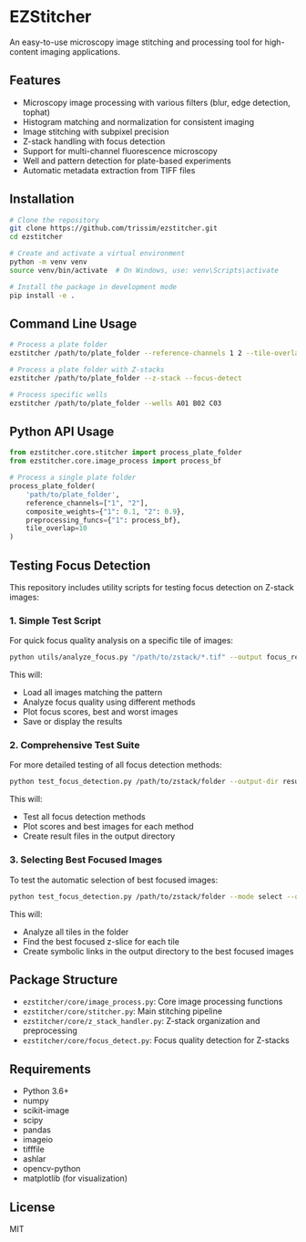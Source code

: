 # EZStitcher

An easy-to-use microscopy image stitching and processing tool for high-content imaging applications.

## Features

- Microscopy image processing with various filters (blur, edge detection, tophat)
- Histogram matching and normalization for consistent imaging
- Image stitching with subpixel precision 
- Z-stack handling with focus detection
- Support for multi-channel fluorescence microscopy
- Well and pattern detection for plate-based experiments
- Automatic metadata extraction from TIFF files

## Installation

```bash
# Clone the repository
git clone https://github.com/trissim/ezstitcher.git
cd ezstitcher

# Create and activate a virtual environment
python -m venv venv
source venv/bin/activate  # On Windows, use: venv\Scripts\activate

# Install the package in development mode
pip install -e .
```

## Command Line Usage

```bash
# Process a plate folder
ezstitcher /path/to/plate_folder --reference-channels 1 2 --tile-overlap 10

# Process a plate folder with Z-stacks
ezstitcher /path/to/plate_folder --z-stack --focus-detect

# Process specific wells
ezstitcher /path/to/plate_folder --wells A01 B02 C03
```

## Python API Usage

```python
from ezstitcher.core.stitcher import process_plate_folder
from ezstitcher.core.image_process import process_bf

# Process a single plate folder
process_plate_folder(
    'path/to/plate_folder',
    reference_channels=["1", "2"],
    composite_weights={"1": 0.1, "2": 0.9},
    preprocessing_funcs={"1": process_bf},
    tile_overlap=10
)
```

## Testing Focus Detection

This repository includes utility scripts for testing focus detection on Z-stack images:

### 1. Simple Test Script

For quick focus quality analysis on a specific tile of images:

```bash
python utils/analyze_focus.py "/path/to/zstack/*.tif" --output focus_report.png
```

This will:
- Load all images matching the pattern
- Analyze focus quality using different methods
- Plot focus scores, best and worst images
- Save or display the results

### 2. Comprehensive Test Suite

For more detailed testing of all focus detection methods:

```bash
python test_focus_detection.py /path/to/zstack/folder --output-dir results
```

This will:
- Test all focus detection methods
- Plot scores and best images for each method
- Create result files in the output directory

### 3. Selecting Best Focused Images

To test the automatic selection of best focused images:

```bash
python test_focus_detection.py /path/to/zstack/folder --mode select --output-dir best_focused
```

This will:
- Analyze all tiles in the folder
- Find the best focused z-slice for each tile
- Create symbolic links in the output directory to the best focused images

## Package Structure

- `ezstitcher/core/image_process.py`: Core image processing functions
- `ezstitcher/core/stitcher.py`: Main stitching pipeline
- `ezstitcher/core/z_stack_handler.py`: Z-stack organization and preprocessing
- `ezstitcher/core/focus_detect.py`: Focus quality detection for Z-stacks

## Requirements

- Python 3.6+
- numpy
- scikit-image
- scipy
- pandas
- imageio
- tifffile
- ashlar
- opencv-python
- matplotlib (for visualization)

## License

MIT